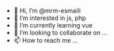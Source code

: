 - 👋 Hi, I’m @mrm-esmaili
- 👀 I’m interested in js, php
- 🌱 I’m currently learning vue
- 💞️ I’m looking to collaborate on ...
- 📫 How to reach me ...

<!---
mrm-esmaili/mrm-esmaili is a ✨ special ✨ repository because its `README.md` (this file) appears on your GitHub profile.
You can click the Preview link to take a look at your changes.
--->

